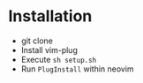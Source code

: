 
# Installation

* git clone
* Install vim-plug
* Execute `sh setup.sh`
* Run `PlugInstall` within neovim
